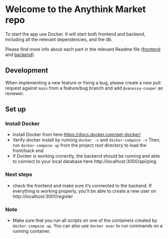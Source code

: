 # Welcome to the Anythink Market repo

To start the app use Docker. It will start both frontend and backend, including all the relevant dependencies, and the db.

Please find more info about each part in the relevant Readme file ([frontend](frontend/readme.md) and [backend](backend/README.md)).

## Development

When implementing a new feature or fixing a bug, please create a new pull request against `main` from a feature/bug branch and add `@vanessa-cooper` as reviewer.

## Set up
### Install Docker
- Install Docker from here https://docs.docker.com/get-docker/
- Verify docker install by running `docker -v` and `docker-compose -v`
Then, run `docker-compose up` from the project root directory to load the front/back end
- If Docker is working correctly, the backend should be running and able to connect to your local database here http://localhost:3000/api/ping     

### Next steps
- check the frontend and make sure it’s connected to the backend.
If everything is working properly, you’ll be able to create a new user on http://localhost:3001/register
### Note 
- Make sure that you run all scripts on one of the containers created by `docker-compose up`.  You can also use `docker exec` to run commands on a running container.